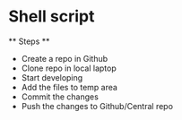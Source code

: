 # Shell script 

** Steps **
* Create a repo in Github
* Clone repo in local laptop
* Start developing
* Add the files to temp area
* Commit the changes
* Push the changes to Github/Central repo